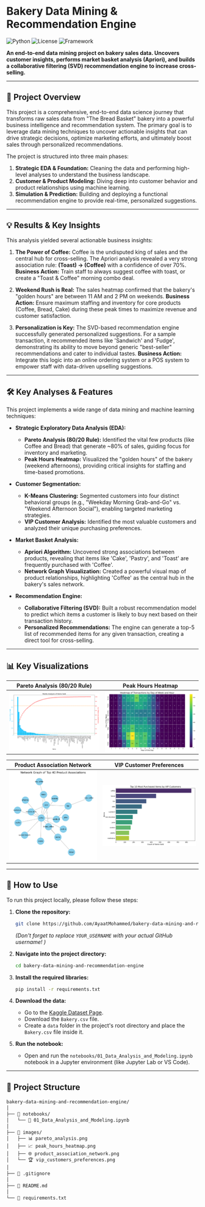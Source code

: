 # Bakery Data Mining & Recommendation Engine

![Python](https://img.shields.io/badge/Python-3.9%2B-blue?style=for-the-badge&logo=python )
![License](https://img.shields.io/badge/License-MIT-green?style=for-the-badge )
![Framework](https://img.shields.io/badge/Libraries-Pandas%20%7C%20Scikit--learn%20%7C%20Surprise-orange?style=for-the-badge )

**An end-to-end data mining project on bakery sales data. Uncovers customer insights, performs market basket analysis (Apriori), and builds a collaborative filtering (SVD) recommendation engine to increase cross-selling.**

---

## 🎯 Project Overview

This project is a comprehensive, end-to-end data science journey that transforms raw sales data from "The Bread Basket" bakery into a powerful business intelligence and recommendation system. The primary goal is to leverage data mining techniques to uncover actionable insights that can drive strategic decisions, optimize marketing efforts, and ultimately boost sales through personalized recommendations.

The project is structured into three main phases:
1.  **Strategic EDA & Foundation:** Cleaning the data and performing high-level analyses to understand the business landscape.
2.  **Customer & Product Modeling:** Diving deep into customer behavior and product relationships using machine learning.
3.  **Simulation & Prediction:** Building and deploying a functional recommendation engine to provide real-time, personalized suggestions.

---

## 💡 Results & Key Insights

This analysis yielded several actionable business insights:

1.  **The Power of Coffee:** Coffee is the undisputed king of sales and the central hub for cross-selling. The Apriori analysis revealed a very strong association rule: **(Toast) -> (Coffee)** with a confidence of over 70%. **Business Action:** Train staff to always suggest coffee with toast, or create a "Toast & Coffee" morning combo deal.

2.  **Weekend Rush is Real:** The sales heatmap confirmed that the bakery's "golden hours" are between 11 AM and 2 PM on weekends. **Business Action:** Ensure maximum staffing and inventory for core products (Coffee, Bread, Cake) during these peak times to maximize revenue and customer satisfaction.

3.  **Personalization is Key:** The SVD-based recommendation engine successfully generated personalized suggestions. For a sample transaction, it recommended items like 'Sandwich' and 'Fudge', demonstrating its ability to move beyond generic "best-seller" recommendations and cater to individual tastes. **Business Action:** Integrate this logic into an online ordering system or a POS system to empower staff with data-driven upselling suggestions.

---

## 🛠️ Key Analyses & Features

This project implements a wide range of data mining and machine learning techniques:

*   **Strategic Exploratory Data Analysis (EDA):**
    - **Pareto Analysis (80/20 Rule):** Identified the vital few products (like Coffee and Bread) that generate ~80% of sales, guiding focus for inventory and marketing.
    - **Peak Hours Heatmap:** Visualized the "golden hours" of the bakery (weekend afternoons), providing critical insights for staffing and time-based promotions.

*   **Customer Segmentation:**
    - **K-Means Clustering:** Segmented customers into four distinct behavioral groups (e.g., "Weekday Morning Grab-and-Go" vs. "Weekend Afternoon Social"), enabling targeted marketing strategies.
    - **VIP Customer Analysis:** Identified the most valuable customers and analyzed their unique purchasing preferences.

*   **Market Basket Analysis:**
    - **Apriori Algorithm:** Uncovered strong associations between products, revealing that items like 'Cake', 'Pastry', and 'Toast' are frequently purchased with 'Coffee'.
    - **Network Graph Visualization:** Created a powerful visual map of product relationships, highlighting 'Coffee' as the central hub in the bakery's sales network.

*   **Recommendation Engine:**
    - **Collaborative Filtering (SVD):** Built a robust recommendation model to predict which items a customer is likely to buy next based on their transaction history.
    - **Personalized Recommendations:** The engine can generate a top-5 list of recommended items for any given transaction, creating a direct tool for cross-selling.

---

## 📊 Key Visualizations

| Pareto Analysis (80/20 Rule) | Peak Hours Heatmap |
| :---: | :---: |
| ![Pareto Analysis](images/pareto_analysis.png) | ![Peak Hours Heatmap](images/peak_hours_heatmap.png) |

| Product Association Network | VIP Customer Preferences |
| :---: | :---: |
| ![Product Association Network](images/product_association_network.png) | ![VIP Customer Preferences](images/vip_customers_preferences.png) |

---

## 🚀 How to Use

To run this project locally, please follow these steps:

1.  **Clone the repository:**
    ```bash
    git clone https://github.com/AyaatMohammed/bakery-data-mining-and-recommendation-engine.git
    ```
    *(Don't forget to replace `YOUR_USERNAME` with your actual GitHub username! )*

2.  **Navigate into the project directory:**
    ```bash
    cd bakery-data-mining-and-recommendation-engine
    ```

3.  **Install the required libraries:**
    ```bash
    pip install -r requirements.txt
    ```

4.  **Download the data:**
    - Go to the [Kaggle Dataset Page](https://www.kaggle.com/datasets/akashdeepkuila/bakery ).
    - Download the `Bakery.csv` file.
    - Create a `data` folder in the project's root directory and place the `Bakery.csv` file inside it.

5.  **Run the notebook:**
    - Open and run the `notebooks/01_Data_Analysis_and_Modeling.ipynb` notebook in a Jupyter environment (like Jupyter Lab or VS Code).

---

## 📁 Project Structure

```
bakery-data-mining-and-recommendation-engine/
│
├── 📂 notebooks/
│   └── 🔬 01_Data_Analysis_and_Modeling.ipynb
│
├── 📂 images/
│   ├── 📊 pareto_analysis.png
│   ├── 📈 peak_hours_heatmap.png
│   ├── 🌐 product_association_network.png
│   └── 🏆 vip_customers_preferences.png
│
├── 📜 .gitignore
│
├── 📜 README.md
│
└── 📜 requirements.txt
```